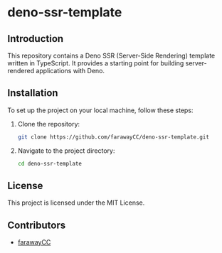 # deno-ssr-template

## Introduction
This repository contains a Deno SSR (Server-Side Rendering) template written in TypeScript. It provides a starting point for building server-rendered applications with Deno.

## Installation
To set up the project on your local machine, follow these steps:

1. Clone the repository:
   ```bash
   git clone https://github.com/farawayCC/deno-ssr-template.git
   ```
2. Navigate to the project directory:
   ```bash
   cd deno-ssr-template
   ```
   
## License
This project is licensed under the MIT License.

## Contributors
- [farawayCC](https://github.com/farawayCC)
